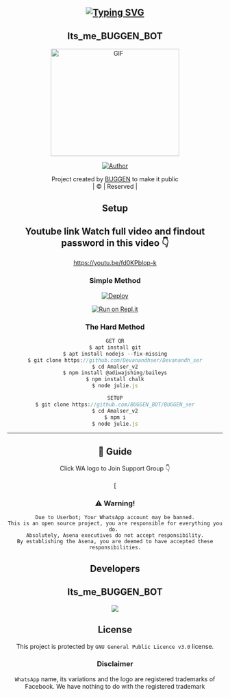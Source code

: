 <div align="center">

## [![Typing SVG](https://readme-typing-svg.herokuapp.com?font=Lemon+milk&color=F70000&lines=Welcome+to+ITS_ME_BUGGEN_BOT+WA+Bot+repo;Created+by+Devanandh;This+is+a+Bgm+stickerbot;With+more+features)](https://git.io/typing-svg)
<div align="center">

## Its_me_BUGGEN_BOT
 </a>
</p>
<div align="center">
  <p align="center">
<img src="https://www.linkpicture.com/q/68747470733a2f2f7777772e6c696e6b706963747572652e636f6d2f712f494d472d32303231303831392d5741313138392e6a7067-picsay.jpeg" alt="GIF" width="300" height="250"/>
</p>
  <p align="center">
<a href="https://github.com/BUGGEN/KNR_ser"><img title="Author" src="https://img.shields.io/badge/Author-BUGGEN_BOT-dkser/BUGGEN_BOT?color=blue&style=for-the-badge&logo=whatsapp"></a>
</p>
</div>
<p align="center">
Project created by <a href="https://github.com/BUGGEN_BOT/buggen_ser">BUGGEN</a> to make it public
    <br>
       | © |
        Reserved |
    <br> 
</p>

## Setup
<div align="center"> 


## Youtube link Watch full video and findout password in this video 👇

https://youtu.be/fd0KPblop-k

  ### Simple Method
  
[![Deploy](https://www.herokucdn.com/deploy/button.svg)](https://heroku.com/deploy?template=https://github.com/cyberchekuthan/Amalser_v2) 
  
[![Run on Repl.it](https://repl.it/badge/github/quiec/whatsAlfa)](https://replit.com/@Farhandqz/JulieMwol)
  
### The Hard Method
```js
GET QR
$ apt install git
$ apt install nodejs --fix-missing
$ git clone https://github.com/Devanandhser/Devanandh_ser
$ cd Amalser_v2
$ npm install @adiwajshing/baileys
$ npm install chalk
$ node julie.js
```
      
```js
SETUP
$ git clone https://github.com/BUGGEN_BOT/BUGGEN_ser
$ cd Amalser_v2
$ npm i
$ node julie.js
```

----

  <p align="center">
  
    








</p>

## 📢 Guide
Click WA logo to Join Support Group 👇
    <br>
<br>
  [
  <div align="center">
       

  

### ⚠️ Warning! 
```
Due to Userbot; Your WhatsApp account may be banned.
This is an open source project, you are responsible for everything you do. 
Absolutely, Asena executives do not accept responsibility.
By establishing the Asena, you are deemed to have accepted these responsibilities.
```

## Developers
  <div align="center">

## Its_me_BUGGEN_BOT
   <div align="center">

  <img src=https://i.imgur.com/6CqMv7z.jpg>
    
  
    


## License
This project is protected by `GNU General Public Licence v3.0` license.

### Disclaimer
`WhatsApp` name, its variations and the logo are registered trademarks of Facebook. We have nothing to do with the registered trademark

